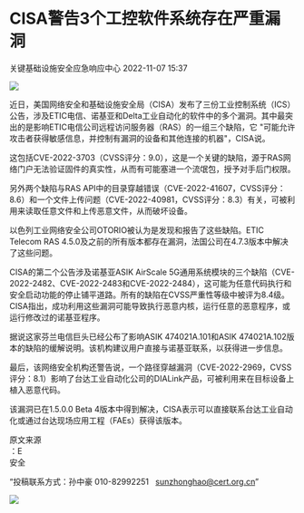 #  CISA警告3个工控软件系统存在严重漏洞   
 关键基础设施安全应急响应中心   2022-11-07 15:37  
  
![](https://mmbiz.qpic.cn/sz_mmbiz_png/iaz5iaQYxGogtmNfR7YdBmqP64HNLiagwzpwV6XdriaYRkibF37R7w6suqokKVnb6Owria5ZvcTnTlZWwXybI3G8zxNg/640?wx_fmt=png "")  
  
近日，美国网络安全和基础设施安全局（CISA）发布了三份工业控制系统（ICS）公告，涉及ETIC电信、诺基亚和Delta工业自动化的软件中的多个漏洞。其中最突出的是影响ETIC电信公司远程访问服务器（RAS）的一组三个缺陷，它 "可能允许攻击者获得敏感信息，并控制有漏洞的设备和其他连接的机器"，CISA说。  
  
这包括CVE-2022-3703（CVSS评分：9.0），这是一个关键的缺陷，源于RAS网络门户无法验证固件的真实性，从而有可能塞进一个流氓包，授予对手后门权限。  
  
另外两个缺陷与RAS API中的目录穿越错误（CVE-2022-41607，CVSS评分：8.6）和一个文件上传问题（CVE-2022-40981，CVSS评分：8.3）有关，可被利用来读取任意文件和上传恶意文件，从而破坏设备。  
  
以色列工业网络安全公司OTORIO被认为是发现和报告了这些缺陷。ETIC Telecom RAS 4.5.0及之前的所有版本都存在漏洞，法国公司在4.7.3版本中解决了这些问题。  
  
CISA的第二个公告涉及诺基亚ASIK AirScale 5G通用系统模块的三个缺陷（CVE-2022-2482、CVE-2022-2483和CVE-2022-2484），这可能为任意代码执行和安全启动功能的停止铺平道路。所有的缺陷在CVSS严重性等级中被评为8.4级。CISA指出，成功利用这些漏洞可能导致执行恶意内核，运行任意的恶意程序，或运行修改过的诺基亚程序。  
  
据说这家芬兰电信巨头已经公布了影响ASIK 474021A.101和ASIK 474021A.102版本的缺陷的缓解说明。该机构建议用户直接与诺基亚联系，以获得进一步信息。  
  
最后，该网络安全机构还警告说，一个路径穿越漏洞（CVE-2022-2969，CVSS评分：8.1）影响了台达工业自动化公司的DIALink产品，可被利用来在目标设备上植入恶意代码。  
  
该漏洞已在1.5.0.0 Beta 4版本中得到解决，CISA表示可以直接联系台达工业自动化或通过台达现场应用工程（FAEs）获得该版本。  
  
  
  
原文来源  
：E  
安全  
  
“投稿联系方式：孙中豪 010-82992251   sunzhonghao@cert.org.cn”  
  
![](https://mmbiz.qpic.cn/sz_mmbiz_jpg/iaz5iaQYxGogucKMiatGyfBHlfj74r3CyPxEBrV0oOOuHICibgHwtoIGayOIcmJCIsAn02z2yibtfQylib07asMqYAEw/640?wx_fmt=jpeg&wxfrom=5&wx_lazy=1&wx_co=1 "")  
  
